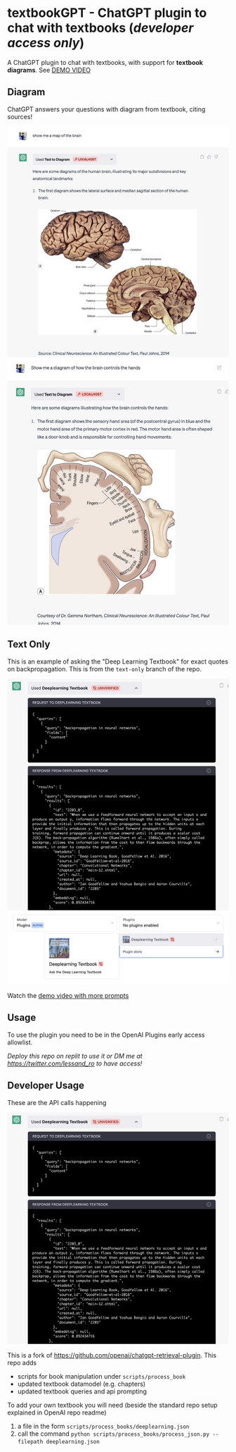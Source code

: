 # textbookGPT - ChatGPT plugin to chat with textbooks (*developer access only*)

A ChatGPT plugin to chat with textbooks, with support for **textbook diagrams**.
See [DEMO VIDEO](https://youtube.com/shorts/8E2pUd9RiGQ?feature=share)

## Diagram

ChatGPT answers your questions with diagram from textbook, citing sources!

![](./demo1.png)
![](./demo2.png)


## Text Only

This is an example of asking the "Deep Learning Textbook" for exact quotes on backpropagation. This is from the `text-only` branch of the repo.

![](./demo3.png)
![](./demo4.png)

Watch the [demo video with more prompts](https://www.loom.com/share/d1705c068a2141c5934d25211477d21a) 

## Usage

To use the plugin you need to be in the OpenAI Plugins early access allowlist.

*Deploy this repo on replit to use it or DM me at <https://twitter.com/lessand_ro> to have access!*

## Developer Usage

These are the API calls happening

![](./demo3.png)

This is a fork of https://github.com/openai/chatgpt-retrieval-plugin. This repo adds

- scripts for book manipulation under `scripts/process_book`
- updated textbook datamodel (e.g. chapters)
- updated textbook queries and api prompting 

To add your own textbook you will need (beside the standard repo setup explained in OpenAI repo readme)
1. a file in the form `scripts/process_books/deeplearning.json` 
2. call the command `python scripts/process_books/process_json.py --filepath deeplearning.json`


